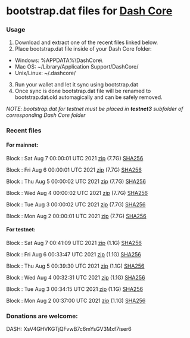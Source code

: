 # bootstrap.dat files for [Dash Core](https://github.com/dashpay/dash)

### Usage

1. Download and extract one of the recent files linked below.
2. Place bootstrap.dat file inside of your Dash Core folder:
 - Windows: %APPDATA%\DashCore\
 - Mac OS: ~/Library/Application Support/DashCore/
 - Unix/Linux: ~/.dashcore/
3. Run your wallet and let it sync using bootstrap.dat
4. Once sync is done bootstrap.dat file will be renamed to bootstrap.dat.old automagically and can be safely removed.

_NOTE: bootstrap.dat for testnet must be placed in **testnet3** subfolder of corresponding Dash Core folder_

### Recent files

#### For mainnet:

Block [](https://insight.dash.org/insight/block/): Sat Aug  7 00:00:01 UTC 2021 [zip](https://dash-bootstrap.ams3.digitaloceanspaces.com/mainnet/2021-08-07/bootstrap.dat.zip) (7.7G) [SHA256](https://dash-bootstrap.ams3.digitaloceanspaces.com/mainnet/2021-08-07/sha256.txt)

Block [](https://insight.dash.org/insight/block/): Fri Aug  6 00:00:01 UTC 2021 [zip](https://dash-bootstrap.ams3.digitaloceanspaces.com/mainnet/2021-08-06/bootstrap.dat.zip) (7.7G) [SHA256](https://dash-bootstrap.ams3.digitaloceanspaces.com/mainnet/2021-08-06/sha256.txt)

Block [](https://insight.dash.org/insight/block/): Thu Aug  5 00:00:02 UTC 2021 [zip](https://dash-bootstrap.ams3.digitaloceanspaces.com/mainnet/2021-08-05/bootstrap.dat.zip) (7.7G) [SHA256](https://dash-bootstrap.ams3.digitaloceanspaces.com/mainnet/2021-08-05/sha256.txt)

Block [](https://insight.dash.org/insight/block/): Wed Aug  4 00:00:02 UTC 2021 [zip](https://dash-bootstrap.ams3.digitaloceanspaces.com/mainnet/2021-08-04/bootstrap.dat.zip) (7.7G) [SHA256](https://dash-bootstrap.ams3.digitaloceanspaces.com/mainnet/2021-08-04/sha256.txt)

Block [](https://insight.dash.org/insight/block/): Tue Aug  3 00:00:02 UTC 2021 [zip](https://dash-bootstrap.ams3.digitaloceanspaces.com/mainnet/2021-08-03/bootstrap.dat.zip) (7.7G) [SHA256](https://dash-bootstrap.ams3.digitaloceanspaces.com/mainnet/2021-08-03/sha256.txt)

Block [](https://insight.dash.org/insight/block/): Mon Aug  2 00:00:01 UTC 2021 [zip](https://dash-bootstrap.ams3.digitaloceanspaces.com/mainnet/2021-08-02/bootstrap.dat.zip) (7.7G) [SHA256](https://dash-bootstrap.ams3.digitaloceanspaces.com/mainnet/2021-08-02/sha256.txt)


#### For testnet:

Block [](https://testnet-insight.dashevo.org/insight/block/): Sat Aug  7 00:41:09 UTC 2021 [zip](https://dash-bootstrap.ams3.digitaloceanspaces.com/testnet/2021-08-07/bootstrap.dat.zip) (1.1G) [SHA256](https://dash-bootstrap.ams3.digitaloceanspaces.com/testnet/2021-08-07/sha256.txt)

Block [](https://testnet-insight.dashevo.org/insight/block/): Fri Aug  6 00:33:47 UTC 2021 [zip](https://dash-bootstrap.ams3.digitaloceanspaces.com/testnet/2021-08-06/bootstrap.dat.zip) (1.1G) [SHA256](https://dash-bootstrap.ams3.digitaloceanspaces.com/testnet/2021-08-06/sha256.txt)

Block [](https://testnet-insight.dashevo.org/insight/block/): Thu Aug  5 00:39:30 UTC 2021 [zip](https://dash-bootstrap.ams3.digitaloceanspaces.com/testnet/2021-08-05/bootstrap.dat.zip) (1.1G) [SHA256](https://dash-bootstrap.ams3.digitaloceanspaces.com/testnet/2021-08-05/sha256.txt)

Block [](https://testnet-insight.dashevo.org/insight/block/): Wed Aug  4 00:32:31 UTC 2021 [zip](https://dash-bootstrap.ams3.digitaloceanspaces.com/testnet/2021-08-04/bootstrap.dat.zip) (1.1G) [SHA256](https://dash-bootstrap.ams3.digitaloceanspaces.com/testnet/2021-08-04/sha256.txt)

Block [](https://testnet-insight.dashevo.org/insight/block/): Tue Aug  3 00:34:15 UTC 2021 [zip](https://dash-bootstrap.ams3.digitaloceanspaces.com/testnet/2021-08-03/bootstrap.dat.zip) (1.1G) [SHA256](https://dash-bootstrap.ams3.digitaloceanspaces.com/testnet/2021-08-03/sha256.txt)

Block [](https://testnet-insight.dashevo.org/insight/block/): Mon Aug  2 00:37:00 UTC 2021 [zip](https://dash-bootstrap.ams3.digitaloceanspaces.com/testnet/2021-08-02/bootstrap.dat.zip) (1.1G) [SHA256](https://dash-bootstrap.ams3.digitaloceanspaces.com/testnet/2021-08-02/sha256.txt)


### Donations are welcome:

DASH: XsV4GHVKGTjQFvwB7c6mYsGV3Mxf7iser6
